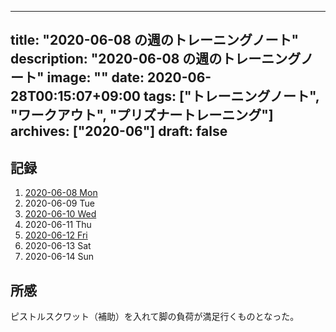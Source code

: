 
---
title: "2020-06-08 の週のトレーニングノート"
description: "2020-06-08 の週のトレーニングノート"
image: ""
date: 2020-06-28T00:15:07+09:00
tags: ["トレーニングノート", "ワークアウト", "プリズナートレーニング"]
archives: ["2020-06"]
draft: false
---

## 記録

1. [2020-06-08 Mon](https://scrapbox.io/tbsmcd-memo/2020-06-08)
1. 2020-06-09 Tue
1. [2020-06-10 Wed](https://scrapbox.io/tbsmcd-memo/2020-06-10)
1. 2020-06-11 Thu
1. [2020-06-12 Fri](https://scrapbox.io/tbsmcd-memo/2020-06-12)
1. 2020-06-13 Sat
1. 2020-06-14 Sun
  

## 所感
ピストルスクワット（補助）を入れて脚の負荷が満足行くものとなった。
